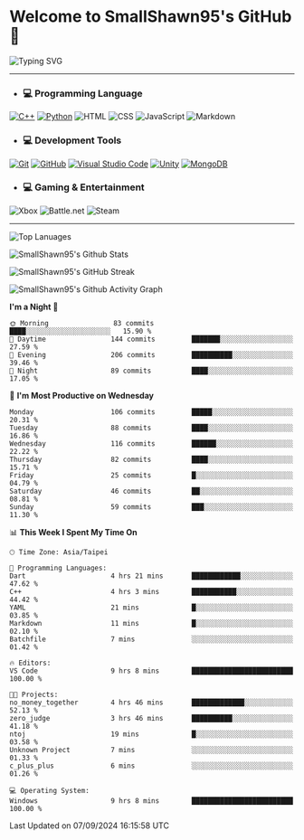 # Welcome to SmallShawn95's GitHub 👋

![Typing SVG](https://readme-typing-svg.demolab.com/?lines=print("Hello,+world");cout+>>+"Hello,+world!";console.log("Hello,+world!")&center=true&vCenter=true&size=22&random=true)

***
<!-- https://shields.io/, https://simpleicons.org/ -->
* ### 💻 Programming Language
[![C++](https://img.shields.io/badge/-C++-00599C?style=flat-square&logo=cplusplus)](https://cplusplus.com/)
[![Python](https://img.shields.io/badge/-Python-3776AB?style=flat-square&logo=python&logoColor=white)](https://www.python.org/)
![HTML](https://img.shields.io/badge/-HTML-E34F26?style=flat-square&logo=html5&logoColor=white)
![CSS](https://img.shields.io/badge/-CSS-1572B6?style=flat-square&logo=css3)
![JavaScript](https://img.shields.io/badge/-JavaScript-F7DF1E?style=flat-square&logo=javascript&logoColor=white)
![Markdown](https://img.shields.io/badge/-Markdown-000000?style=flat-square&logo=markdown)
* ### 💻 Development Tools
[![Git](https://img.shields.io/badge/-Git-f05032?style=flat-square&logo=git&logoColor=white)](https://git-scm.com/)
[![GitHub](https://img.shields.io/badge/-GitHub-181717?style=flat-square&logo=github)](https://github.com/)
[![Visual Studio Code](https://img.shields.io/badge/-Visual%20Studio%20Code-007ACC?style=flat-square&logo=visualstudiocode)](https://code.visualstudio.com/)
[![Unity](https://img.shields.io/badge/-Unity-000000?style=flat-square&logo=unity)](https://unity.com/)
[![MongoDB](https://img.shields.io/badge/-MongoDB-47A248?style=flat-square&logo=mongodb&logoColor=white)](https://www.mongodb.com/)
* ### 💻 Gaming & Entertainment
![Xbox](https://img.shields.io/badge/-Xbox-107C10?style=flat-square&logo=xbox)
![Battle.net](https://img.shields.io/badge/-Battle.net-4381C3?style=flat-square&logo=battledotnet&logoColor=white)
![Steam](https://img.shields.io/badge/-Steam-000000?style=flat-square&logo=steam)
***

<!-- ![GitHub User's Stars](https://img.shields.io/github/stars/smallshawn95?color=orange&label=Stars&labelColor=yellow) -->
<!-- ![GitHub Followers](https://img.shields.io/github/followers/smallshawn95?color=orange&label=Followers&labelColor=FFDBAC) -->

![Top Lanuages](https://github-readme-stats.vercel.app/api/top-langs/?username=smallshawn95&theme=holi&layout=donut&size_weight=0.5&count_weight=0.5&exclude_repo=smallshawn95.github.io)

![SmallShawn95's Github Stats](https://github-readme-stats.vercel.app/api?username=smallshawn95&theme=holi&show_icons=true&rank_icon=github)

![SmallShawn95's GitHub Streak](https://streak-stats.demolab.com/?user=smallshawn95&theme=holi-theme&date_format=M%20j%5B%2C%20Y%5D)

![SmallShawn95's Github Activity Graph](https://github-readme-activity-graph.vercel.app/graph?username=smallshawn95&theme=tokyo-night)

<!-- ![SmallShawn95's WakaTime Stats](https://github-readme-stats.vercel.app/api/wakatime?username=smallshawn95) -->
<!-- ![Repositorie Card](https://github-readme-stats.vercel.app/api/pin/?username=smallshawn95&repo=Python-Discord-Bot-Course&theme=holi) -->
<!-- ![Repositorie Card](https://github-readme-stats.vercel.app/api/pin/?username=smallshawn95&repo=ZeroJudge-Code&theme=holi) -->

<!--START_SECTION:waka-->
**I'm a Night 🦉** 

```text
🌞 Morning                83 commits          ████░░░░░░░░░░░░░░░░░░░░░   15.90 % 
🌆 Daytime                144 commits         ███████░░░░░░░░░░░░░░░░░░   27.59 % 
🌃 Evening                206 commits         ██████████░░░░░░░░░░░░░░░   39.46 % 
🌙 Night                  89 commits          ████░░░░░░░░░░░░░░░░░░░░░   17.05 % 
```
📅 **I'm Most Productive on Wednesday** 

```text
Monday                   106 commits         █████░░░░░░░░░░░░░░░░░░░░   20.31 % 
Tuesday                  88 commits          ████░░░░░░░░░░░░░░░░░░░░░   16.86 % 
Wednesday                116 commits         ██████░░░░░░░░░░░░░░░░░░░   22.22 % 
Thursday                 82 commits          ████░░░░░░░░░░░░░░░░░░░░░   15.71 % 
Friday                   25 commits          █░░░░░░░░░░░░░░░░░░░░░░░░   04.79 % 
Saturday                 46 commits          ██░░░░░░░░░░░░░░░░░░░░░░░   08.81 % 
Sunday                   59 commits          ███░░░░░░░░░░░░░░░░░░░░░░   11.30 % 
```


📊 **This Week I Spent My Time On** 

```text
🕑︎ Time Zone: Asia/Taipei

💬 Programming Languages: 
Dart                     4 hrs 21 mins       ████████████░░░░░░░░░░░░░   47.62 % 
C++                      4 hrs 3 mins        ███████████░░░░░░░░░░░░░░   44.42 % 
YAML                     21 mins             █░░░░░░░░░░░░░░░░░░░░░░░░   03.85 % 
Markdown                 11 mins             █░░░░░░░░░░░░░░░░░░░░░░░░   02.10 % 
Batchfile                7 mins              ░░░░░░░░░░░░░░░░░░░░░░░░░   01.42 % 

🔥 Editors: 
VS Code                  9 hrs 8 mins        █████████████████████████   100.00 % 

🐱‍💻 Projects: 
no_money_together        4 hrs 46 mins       █████████████░░░░░░░░░░░░   52.13 % 
zero_judge               3 hrs 46 mins       ██████████░░░░░░░░░░░░░░░   41.18 % 
ntoj                     19 mins             █░░░░░░░░░░░░░░░░░░░░░░░░   03.58 % 
Unknown Project          7 mins              ░░░░░░░░░░░░░░░░░░░░░░░░░   01.33 % 
c_plus_plus              6 mins              ░░░░░░░░░░░░░░░░░░░░░░░░░   01.26 % 

💻 Operating System: 
Windows                  9 hrs 8 mins        █████████████████████████   100.00 % 
```


 Last Updated on 07/09/2024 16:15:58 UTC
<!--END_SECTION:waka-->

<!--
**smallshawn95/smallshawn95** is a ✨ _special_ ✨ repository because its `README.md` (this file) appears on your GitHub profile.

- 🔭 I’m currently working on ...
- 🌱 I’m currently learning ...
- 👯 I’m looking to collaborate on ...
- 🤔 I’m looking for help with ...
- 💬 Ask me about ...
- 📫 How to reach me: ...
- 😄 Pronouns: ...
- ⚡ Fun fact: ...
-->
